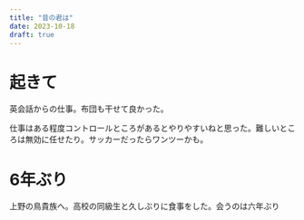 ```yaml
---
title: "昔の君は"
date: 2023-10-18
draft: true
---
```


# 起きて
英会話からの仕事。布団も干せて良かった。

仕事はある程度コントロールところがあるとやりやすいねと思った。難しいところは無効に任せたり。サッカーだったらワンツーかも。

# 6年ぶり

上野の鳥貴族へ。高校の同級生と久しぶりに食事をした。会うのは六年ぶり